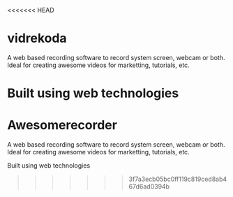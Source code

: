 <<<<<<< HEAD
# vidrekoda

A web based recording software to record system screen, webcam or both. Ideal for creating awesome videos for marketting, tutorials, etc.

Built using web technologies
=======
# Awesomerecorder
 A web based recording software to record system screen, webcam or both. Ideal for creating awesome videos for marketting, tutorials, etc.
 
 Built using web technologies
>>>>>>> 3f7a3ecb05bc0ff119c819ced8ab467d6ad0394b

